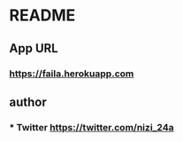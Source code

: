 # README

## App URL

### **https://faila.herokuapp.com**  

## author

### * Twitter **https://twitter.com/nizi_24a**

<!-- This README would normally document whatever steps are necessary to get the
application up and running.

Things you may want to cover:

* Ruby version

* System dependencies

* Configuration

* Database creation

* Database initialization

* How to run the test suite

* Services (job queues, cache servers, search engines, etc.)

* Deployment instructions

* ... -->

